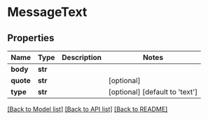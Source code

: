 # MessageText

## Properties
Name | Type | Description | Notes
------------ | ------------- | ------------- | -------------
**body** | **str** |  | 
**quote** | **str** |  | [optional] 
**type** | **str** |  | [optional] [default to 'text']

[[Back to Model list]](../README.md#documentation-for-models) [[Back to API list]](../README.md#documentation-for-api-endpoints) [[Back to README]](../README.md)

